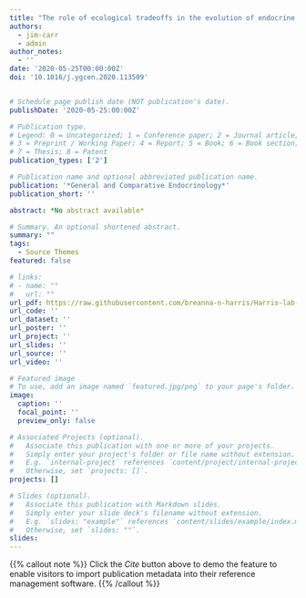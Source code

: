 ```yaml
---
title: "The role of ecological tradeoffs in the evolution of endocrine function"
authors:
  - jim-carr
  - admin
author_notes:
  - ''
date: '2020-05-25T00:00:00Z'
doi: '10.1016/j.ygcen.2020.113509'


# Schedule page publish date (NOT publication's date).
publishDate: '2020-05-25:00:00Z'

# Publication type.
# Legend: 0 = Uncategorized; 1 = Conference paper; 2 = Journal article;
# 3 = Preprint / Working Paper; 4 = Report; 5 = Book; 6 = Book section;
# 7 = Thesis; 8 = Patent
publication_types: ['2']

# Publication name and optional abbreviated publication name.
publication: '*General and Comparative Endocrinology*'
publication_short: ''

abstract: *No abstract available*

# Summary. An optional shortened abstract.
summary: ""
tags:
  - Source Themes
featured: false

# links:
# - name: ""
#   url: ""
url_pdf: https://raw.githubusercontent.com/breanna-n-harris/Harris-lab-website/4355c4ce8b0c91ad9c72fafc60638e3779d01cd3/content/publication/The_role_of_ecological_tradeoffs_2020/Carr_Harris_2020_SI_The%20role%20of%20ecological%20tradeoffs%20in%20the%20evolution%20of%20endocrine%20function.pdf
url_code: ''
url_dataset: ''
url_poster: ''
url_project: ''
url_slides: ''
url_source: ''
url_video: ''

# Featured image
# To use, add an image named `featured.jpg/png` to your page's folder.
image:
  caption: ''
  focal_point: ''
  preview_only: false

# Associated Projects (optional).
#   Associate this publication with one or more of your projects.
#   Simply enter your project's folder or file name without extension.
#   E.g. `internal-project` references `content/project/internal-project/index.md`.
#   Otherwise, set `projects: []`.
projects: []

# Slides (optional).
#   Associate this publication with Markdown slides.
#   Simply enter your slide deck's filename without extension.
#   E.g. `slides: "example"` references `content/slides/example/index.md`.
#   Otherwise, set `slides: ""`.
slides:
---
```


{{% callout note %}}
Click the _Cite_ button above to demo the feature to enable visitors to import publication metadata into their reference management software.
{{% /callout %}}
